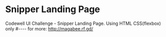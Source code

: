 # Snipper Landing Page
Codewell UI Challenge - Snipper Landing Page. Using HTML CSS(flexbox) only
#----
for more: http://magabee.rf.gd/
